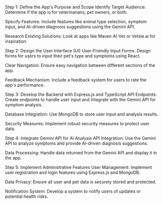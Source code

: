 Step 1: Define the App's Purpose and Scope
Identify Target Audience: Determine if the app is for veterinarians, pet owners, or both.

Specify Features: Include features like animal type selection, symptom input, and AI-driven diagnosis suggestions using the Gemini API.

Research Existing Solutions: Look at apps like Maven AI-Vet or Vetsie.ai for inspiration.

Step 2: Design the User Interface (UI)
User-Friendly Input Forms: Design forms for users to input their pet's type and symptoms using React.

Clear Navigation: Ensure easy navigation between different sections of the app.

Feedback Mechanism: Include a feedback system for users to rate the app's performance.

Step 3: Develop the Backend with Express.js and TypeScript
API Endpoints: Create endpoints to handle user input and integrate with the Gemini API for symptom analysis.

Database Integration: Use MongoDB to store user input and analysis results.

Security Measures: Implement robust security measures to protect user data.

Step 4: Integrate Gemini API for AI Analysis
API Integration: Use the Gemini API to analyze symptoms and provide AI-driven diagnosis suggestions.

Data Processing: Handle data returned from the Gemini API and display it in the app.

Step 5: Implement Administrative Features
User Management: Implement user registration and login features using Express.js and MongoDB.

Data Privacy: Ensure all user and pet data is securely stored and protected.

Notification System: Develop a system to notify users of updates or potential health risks.

